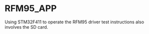# RFM95_APP
Using STM32F411 to operate the RFM95 driver test instructions also involves the SD card.
